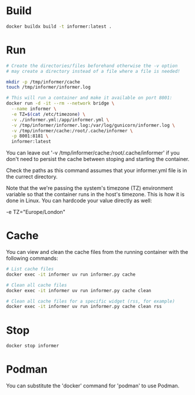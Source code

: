 # Build

```sh
docker buildx build -t informer:latest .
```

# Run

```sh
# Create the directories/files beforehand otherwise the -v option
# may create a directory instead of a file where a file is needed!

mkdir -p /tmp/informer/cache
touch /tmp/informer/informer.log

# This will run a container and make it available on port 8001:
docker run -d -it --rm --network bridge \
  --name informer \
  -e TZ=$(cat /etc/timezone) \
  -v ./informer.yml:/app/informer.yml \
  -v /tmp/informer/informer.log:/var/log/gunicorn/informer.log \
  -v /tmp/informer/cache:/root/.cache/informer \
  -p 8001:8181 \
  informer:latest
```

You can leave out '-v /tmp/informer/cache:/root/.cache/informer' if
you don't need to persist the cache between stoping and starting
the container.

Check the paths as this command assumes that your informer.yml file is
in the currect directory.

Note that the we're passing the system's timezone (TZ) environment
variable so that the container runs in the host's timezone. This is how
it is done in Linux. You can hardcode your value directly as well:

-e TZ="Europe/London"

# Cache

You can view and clean the cache files from the running container
with the following commands:

```sh
# List cache files
docker exec -it informer uv run informer.py cache

# Clean all cache files
docker exec -it informer uv run informer.py cache clean

# Clean all cache files for a specific widget (rss, for example)
docker exec -it informer uv run informer.py cache clean rss
```

# Stop

```sh
docker stop informer
```

# Podman

You can substitute the 'docker' command for 'podman' to use Podman.
